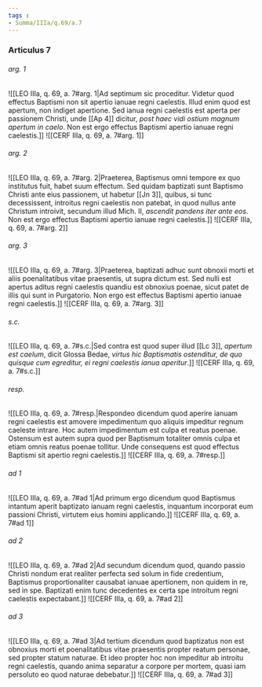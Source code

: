 ```yaml
---
tags : 
- Summa/IIIa/q.69/a.7
---
```


### Articulus 7

###### arg. 1
![[LEO IIIa, q. 69, a. 7#arg. 1|Ad septimum sic proceditur. Videtur quod effectus Baptismi non sit apertio ianuae regni caelestis. Illud enim quod est apertum, non indiget apertione. Sed ianua regni caelestis est aperta per passionem Christi, unde [[Ap 4]] dicitur, *post haec vidi ostium magnum apertum in caelo*. Non est ergo effectus Baptismi apertio ianuae regni caelestis.]]
![[CERF IIIa, q. 69, a. 7#arg. 1]]

###### arg. 2
![[LEO IIIa, q. 69, a. 7#arg. 2|Praeterea, Baptismus omni tempore ex quo institutus fuit, habet suum effectum. Sed quidam baptizati sunt Baptismo Christi ante eius passionem, ut habetur [[Jn 3]], quibus, si tunc decessissent, introitus regni caelestis non patebat, in quod nullus ante Christum introivit, secundum illud Mich. II, *ascendit pandens iter ante eos*. Non est ergo effectus Baptismi apertio ianuae regni caelestis.]]
![[CERF IIIa, q. 69, a. 7#arg. 2]]

###### arg. 3
![[LEO IIIa, q. 69, a. 7#arg. 3|Praeterea, baptizati adhuc sunt obnoxii morti et aliis poenalitatibus vitae praesentis, ut supra dictum est. Sed nulli est apertus aditus regni caelestis quandiu est obnoxius poenae, sicut patet de illis qui sunt in Purgatorio. Non ergo est effectus Baptismi apertio ianuae regni caelestis.]]
![[CERF IIIa, q. 69, a. 7#arg. 3]]

###### s.c.
![[LEO IIIa, q. 69, a. 7#s.c.|Sed contra est quod super illud [[Lc 3]], *apertum est caelum*, dicit Glossa Bedae, *virtus hic Baptismatis ostenditur, de quo quisque cum egreditur, ei regni caelestis ianua aperitur*.]]
![[CERF IIIa, q. 69, a. 7#s.c.]]

###### resp.
![[LEO IIIa, q. 69, a. 7#resp.|Respondeo dicendum quod aperire ianuam regni caelestis est amovere impedimentum quo aliquis impeditur regnum caeleste intrare. Hoc autem impedimentum est culpa et reatus poenae. Ostensum est autem supra quod per Baptismum totaliter omnis culpa et etiam omnis reatus poenae tollitur. Unde consequens est quod effectus Baptismi sit apertio regni caelestis.]]
![[CERF IIIa, q. 69, a. 7#resp.]]

###### ad 1
![[LEO IIIa, q. 69, a. 7#ad 1|Ad primum ergo dicendum quod Baptismus intantum aperit baptizato ianuam regni caelestis, inquantum incorporat eum passioni Christi, virtutem eius homini applicando.]]
![[CERF IIIa, q. 69, a. 7#ad 1]]

###### ad 2
![[LEO IIIa, q. 69, a. 7#ad 2|Ad secundum dicendum quod, quando passio Christi nondum erat realiter perfecta sed solum in fide credentium, Baptismus proportionaliter causabat ianuae apertionem, non quidem in re, sed in spe. Baptizati enim tunc decedentes ex certa spe introitum regni caelestis expectabant.]]
![[CERF IIIa, q. 69, a. 7#ad 2]]

###### ad 3
![[LEO IIIa, q. 69, a. 7#ad 3|Ad tertium dicendum quod baptizatus non est obnoxius morti et poenalitatibus vitae praesentis propter reatum personae, sed propter statum naturae. Et ideo propter hoc non impeditur ab introitu regni caelestis, quando anima separatur a corpore per mortem, quasi iam persoluto eo quod naturae debebatur.]]
![[CERF IIIa, q. 69, a. 7#ad 3]]


